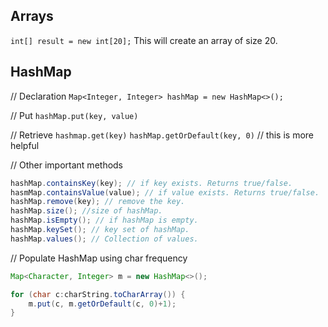 ## Arrays

`int[] result = new int[20];`
This will create an array of size 20.

## HashMap

// Declaration
`Map<Integer, Integer> hashMap = new HashMap<>();`

// Put
`hashMap.put(key, value)`

// Retrieve
`hashmap.get(key)`
`hashMap.getOrDefault(key, 0)` // this is more helpful

// Other important methods
```java
hashMap.containsKey(key); // if key exists. Returns true/false.
hasmMap.containsValue(value); // if value exists. Returns true/false.
hashMap.remove(key); // remove the key.
hashMap.size(); //size of hashMap.
hashMap.isEmpty(); // if hashMap is empty.
hashMap.keySet(); // key set of hashMap.
hashMap.values(); // Collection of values. 
```

// Populate HashMap using char frequency

```java
Map<Character, Integer> m = new HashMap<>();

for (char c:charString.toCharArray()) {
    m.put(c, m.getOrDefault(c, 0)+1);
}
```